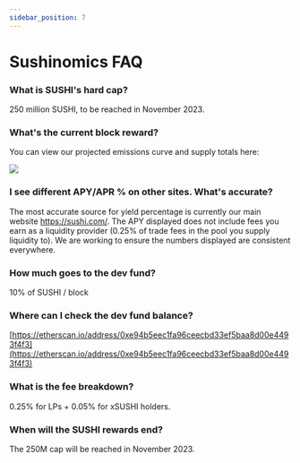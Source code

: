 ```yaml
---
sidebar_position: 7
---
```


# Sushinomics FAQ

### What is SUSHI's hard cap?

250 million SUSHI, to be reached in November 2023.

### What's the current block reward?

You can view our projected emissions curve and supply totals here:

![](/img/faqimg/nomics1.png)

### I see different APY/APR % on other sites. What's accurate?

The most accurate source for yield percentage is currently our main website https://sushi.com/. The APY displayed does not include fees you earn as a liquidity provider (0.25% of trade fees in the pool you supply liquidity to). We are working to ensure the numbers displayed are consistent everywhere.

### How much goes to the dev fund?

10% of SUSHI / block

### Where can I check the dev fund balance?

[https://etherscan.io/address/0xe94b5eec1fa96ceecbd33ef5baa8d00e4493f4f3](https://etherscan.io/address/0xe94b5eec1fa96ceecbd33ef5baa8d00e4493f4f3)

### What is the fee breakdown?

0.25% for LPs + 0.05% for xSUSHI holders.

### When will the SUSHI rewards end?

The 250M cap will be reached in November 2023.
